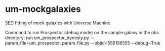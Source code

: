 # um-mockgalaxies
SED fitting of mock galaxies with Universe Machine

Command to run Prospector (debug mode) on the sample galaxy in the obs directory:
run um_prospector_dynesty.py --param_file=um_prospector_param_file.py --objid=559156555 --debug=True
